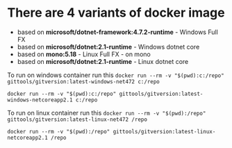 # There are 4 variants of docker image

- based on **microsoft/dotnet-framework:4.7.2-runtime** - Windows Full FX
- based on **microsoft/dotnet:2.1-runtime** - Windows dotnet core
- based on **mono:5.18** - Linux Full FX - on mono
- based on **microsoft/dotnet:2.1-runtime** - Linux dotnet core

To run on windows container run this
`docker run --rm -v "$(pwd):c:/repo" gittools/gitversion:latest-windows-net472 c:/repo`

`docker run --rm -v "$(pwd):c:/repo" gittools/gitversion:latest-windows-netcoreapp2.1 c:/repo`

To run on linux container run this
`docker run --rm -v "$(pwd):/repo" gittools/gitversion:latest-linux-net472 /repo`

`docker run --rm -v "$(pwd):/repo" gittools/gitversion:latest-linux-netcoreapp2.1 /repo`
